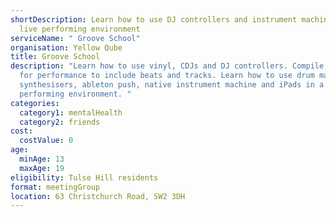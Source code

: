 ```yaml
---
shortDescription: Learn how to use DJ controllers and instrument machines in a
  live performing environment
serviceName: " Groove School"
organisation: Yellow Qube
title: Groove School
description: "Learn how to use vinyl, CDJs and DJ controllers. Compile playlists
  for performance to include beats and tracks. Learn how to use drum machines,
  synthesisers, ableton push, native instrument machine and iPads in a live
  performing environment. "
categories:
  category1: mentalHealth
  category2: friends
cost:
  costValue: 0
age:
  minAge: 13
  maxAge: 19
eligibility: Tulse Hill residents
format: meetingGroup
location: 63 Christchurch Road, SW2 3DH
---
```

